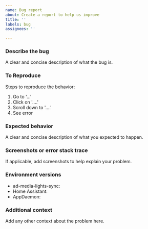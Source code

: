 ```yaml
---
name: Bug report
about: Create a report to help us improve
title: ''
labels: bug
assignees: ''

---
```


### Describe the bug

A clear and concise description of what the bug is.

### To Reproduce

Steps to reproduce the behavior:
1. Go to '...'
2. Click on '....'
3. Scroll down to '....'
4. See error

### Expected behavior

A clear and concise description of what you expected to happen.

### Screenshots or error stack trace

If applicable, add screenshots to help explain your problem.

### Environment versions

<!-- (please complete the following information)-->
- ad-media-lights-sync: <!--[e.g. 0.2.1]-->
- Home Assistant: <!--[e.g. 108.6]-->
- AppDaemon: <!--[e.g. 4.0.3]-->

### Additional context
Add any other context about the problem here.
